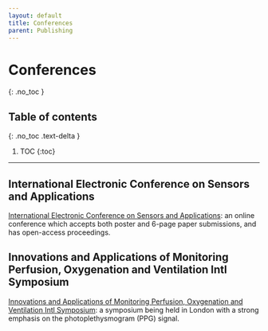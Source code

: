 ```yaml
---
layout: default
title: Conferences
parent: Publishing
---
```


# Conferences
{: .no_toc }

## Table of contents
{: .no_toc .text-delta }

1. TOC
{:toc}

---

## International Electronic Conference on Sensors and Applications

[International Electronic Conference on Sensors and Applications](https://ecsa-6.sciforum.net/): an online conference which accepts both poster and 6-page paper submissions, and has open-access proceedings.

## Innovations and Applications of Monitoring Perfusion, Oxygenation and Ventilation Intl Symposium

[Innovations and Applications of Monitoring Perfusion, Oxygenation and Ventilation Intl Symposium](https://iampov.org/): a symposium being held in London with a strong emphasis on the photoplethysmogram (PPG) signal.